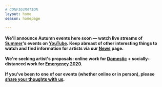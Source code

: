 ```yaml
---
# CONFIGURATION
layout: home
season: homepage

---
```

#### We'll announce Autumn events here soon — watch live streams of [Summer](/current/2020-summer)'s events on <a href="http://bit.ly/YTwarnmcr" target="_blank">YouTube</a>. Keep abreast of other interesting things to watch and find information for artists via our [News](/news) page.<br><br>We're seeking artist's proposals: online work for [Domestic](/hab/domestic) + socially-distanced work for [Emergency 2020](/hab/emergency).<br><br>If you've been to one of our events (whether online or in person), please <a href="http://bit.ly/warnmcrfeedback" target="_blank">share your thoughts with us</a>.
